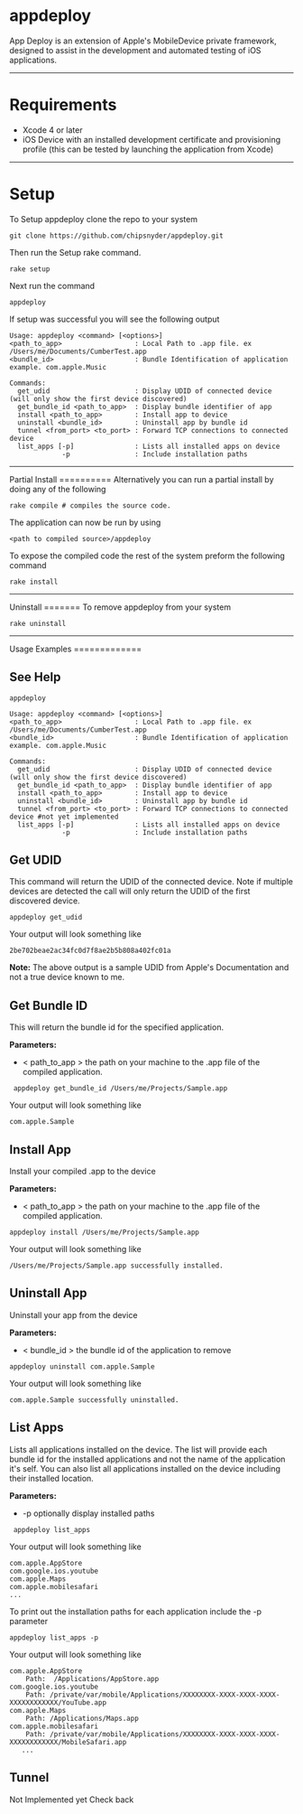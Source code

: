 appdeploy
=========

App Deploy is an extension of Apple's MobileDevice private framework, designed to assist in the development and automated testing of iOS applications. <hr>

Requirements
===========
<ul>
<li>Xcode 4 or later
<li>iOS Device with an installed development certificate and provisioning profile (this can be tested by launching the application from Xcode)
</ul>
<hr>

Setup
=====
To Setup appdeploy clone the repo to your system

    git clone https://github.com/chipsnyder/appdeploy.git
Then run the Setup rake command.

    rake setup
Next run the command 

    appdeploy

If setup was successful you will see the following output

    Usage: appdeploy <command> [<options>]
    <path_to_app>                  : Local Path to .app file. ex /Users/me/Documents/CumberTest.app 
    <bundle_id>                    : Bundle Identification of application example. com.apple.Music 

    Commands:
      get_udid                     : Display UDID of connected device (will only show the first device discovered) 
      get_bundle_id <path_to_app>  : Display bundle identifier of app 
      install <path_to_app>        : Install app to device
      uninstall <bundle_id>        : Uninstall app by bundle id
      tunnel <from_port> <to_port> : Forward TCP connections to connected device
      list_apps [-p]               : Lists all installed apps on device
                 -p                : Include installation paths


    
<hr>
Partial Install
==========
Alternatively you can run a partial install by doing any of the following

    rake compile # compiles the source code. 
  The application can now be run by using 

    <path to compiled source>/appdeploy
To expose the compiled code the rest of the system preform the following command

    rake install 

<hr>
Uninstall
=======
To remove appdeploy from your system

    rake uninstall

<hr>
Usage Examples
=============

<h2>See Help</h2>

    appdeploy

    Usage: appdeploy <command> [<options>]
    <path_to_app>                  : Local Path to .app file. ex /Users/me/Documents/CumberTest.app 
    <bundle_id>                    : Bundle Identification of application example. com.apple.Music 

    Commands:
      get_udid                     : Display UDID of connected device (will only show the first device discovered) 
      get_bundle_id <path_to_app>  : Display bundle identifier of app 
      install <path_to_app>        : Install app to device
      uninstall <bundle_id>        : Uninstall app by bundle id
      tunnel <from_port> <to_port> : Forward TCP connections to connected device #not yet implemented
      list_apps [-p]               : Lists all installed apps on device
                 -p                : Include installation paths

<h2>Get UDID</h2>

This command will return the UDID of the connected device. Note if multiple devices are detected the call will only return the UDID of the first discovered device.

    appdeploy get_udid

Your output will look something like 

    2be702beae2ac34fc0d7f8ae2b5b808a402fc01a

<b>Note:</b> The above output is a sample UDID from Apple's Documentation and not a true device known to me.

<h2>Get Bundle ID</h2>
This will return the bundle id for the specified application. 

<b>Parameters:</b>
<ul>
<li>< path_to_app >  the path on your machine to the .app file of the compiled application. 
</ul>

     appdeploy get_bundle_id /Users/me/Projects/Sample.app

Your output will look something like
    
    com.apple.Sample

<h2>Install App</h2>
Install your compiled .app to the device

<b>Parameters:</b>
<ul>
<li>< path_to_app >  the path on your machine to the .app file of the compiled application. 
</ul>

    appdeploy install /Users/me/Projects/Sample.app

Your output will look something like

    /Users/me/Projects/Sample.app successfully installed.

<h2>Uninstall App</h2>
Uninstall your app from the device

<b>Parameters:</b>
<ul>
<li>< bundle_id >  the bundle id of the application to remove 
</ul> 

    appdeploy uninstall com.apple.Sample

 Your output will look something like

    com.apple.Sample successfully uninstalled.

<h2>List Apps</h2>
Lists all applications installed on the device. The list will provide each bundle id for the installed applications and not the name of the application it's self. You can also list all applications installed on the device including their installed location.   

<b>Parameters:</b>
<ul>
<li>-p  optionally display installed paths
</ul> 

     appdeploy list_apps

 Your output will look something like
    
    com.apple.AppStore
    com.google.ios.youtube
    com.apple.Maps
    com.apple.mobilesafari
    ...
To print out the installation paths for each application include the -p parameter
      
    appdeploy list_apps -p
    
 Your output will look something like
    
    com.apple.AppStore
        Path:  /Applications/AppStore.app
    com.google.ios.youtube
        Path: /private/var/mobile/Applications/XXXXXXXX-XXXX-XXXX-XXXX-XXXXXXXXXXXX/YouTube.app
    com.apple.Maps
        Path: /Applications/Maps.app
    com.apple.mobilesafari
	    Path: /private/var/mobile/Applications/XXXXXXXX-XXXX-XXXX-XXXX-XXXXXXXXXXXX/MobileSafari.app
       ...

<h2>Tunnel</h2>
Not Implemented yet Check back
